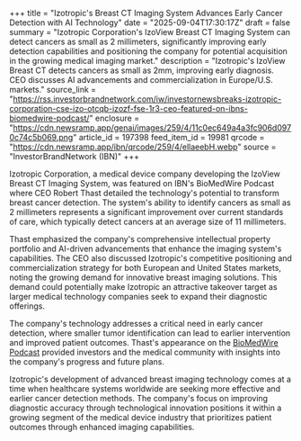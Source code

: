 +++
title = "Izotropic's Breast CT Imaging System Advances Early Cancer Detection with AI Technology"
date = "2025-09-04T17:30:17Z"
draft = false
summary = "Izotropic Corporation's IzoView Breast CT Imaging System can detect cancers as small as 2 millimeters, significantly improving early detection capabilities and positioning the company for potential acquisition in the growing medical imaging market."
description = "Izotropic's IzoView Breast CT detects cancers as small as 2mm, improving early diagnosis. CEO discusses AI advancements and commercialization in Europe/U.S. markets."
source_link = "https://rss.investorbrandnetwork.com/iw/investornewsbreaks-izotropic-corporation-cse-izo-otcqb-izozf-fse-1r3-ceo-featured-on-ibns-biomedwire-podcast/"
enclosure = "https://cdn.newsramp.app/genai/images/259/4/11c0ec649a4a3fc906d0970c74c5b069.png"
article_id = 197398
feed_item_id = 19981
qrcode = "https://cdn.newsramp.app/ibn/qrcode/259/4/ellaeebH.webp"
source = "InvestorBrandNetwork (IBN)"
+++

<p>Izotropic Corporation, a medical device company developing the IzoView Breast CT Imaging System, was featured on IBN's BioMedWire Podcast where CEO Robert Thast detailed the technology's potential to transform breast cancer detection. The system's ability to identify cancers as small as 2 millimeters represents a significant improvement over current standards of care, which typically detect cancers at an average size of 11 millimeters.</p><p>Thast emphasized the company's comprehensive intellectual property portfolio and AI-driven advancements that enhance the imaging system's capabilities. The CEO also discussed Izotropic's competitive positioning and commercialization strategy for both European and United States markets, noting the growing demand for innovative breast imaging solutions. This demand could potentially make Izotropic an attractive takeover target as larger medical technology companies seek to expand their diagnostic offerings.</p><p>The company's technology addresses a critical need in early cancer detection, where smaller tumor identification can lead to earlier intervention and improved patient outcomes. Thast's appearance on the <a href="https://www.biomedwire.com" rel="nofollow" target="_blank">BioMedWire Podcast</a> provided investors and the medical community with insights into the company's progress and future plans.</p><p>Izotropic's development of advanced breast imaging technology comes at a time when healthcare systems worldwide are seeking more effective and earlier cancer detection methods. The company's focus on improving diagnostic accuracy through technological innovation positions it within a growing segment of the medical device industry that prioritizes patient outcomes through enhanced imaging capabilities.</p>